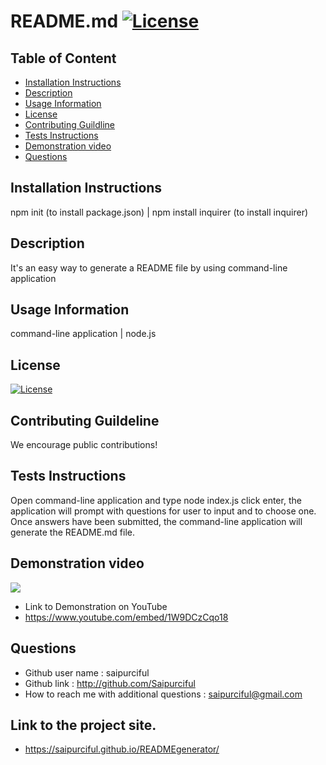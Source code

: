 
# README.md [![License](https://img.shields.io/badge/License-Apache%201.0-lightblue.svg)](https://www.boost.org/LICENSE_1_0.txt)


## Table of Content

* [Installation Instructions](#Installation-Instruction)
* [Description](#Description )
* [Usage Information](#Usage-Information)
* [License](#License)
* [Contributing Guildline](#Contributing-Guildline)
* [Tests Instructions](#Tests-Instructions)
* [Demonstration video](Demonstration-video) 
* [Questions](#Questions)

## Installation Instructions
npm init (to install package.json) | npm install inquirer (to install inquirer)

## Description
It's an easy way to generate a README file by using command-line application

## Usage Information

command-line application | node.js

## License
[![License](https://img.shields.io/badge/License-Apache%201.0-lightblue.svg)](https://www.boost.org/LICENSE_1_0.txt)

## Contributing Guildeline

We encourage public contributions! 

## Tests Instructions

Open command-line application and type node index.js click enter, the application will prompt with questions for user to input and to choose one. Once answers have been submitted, the command-line application will generate the README.md file.

##  Demonstration video

![](https://media.giphy.com/media/tjShNrFPPje3LfNq91/giphy.gif)

* Link to Demonstration on YouTube
* https://www.youtube.com/embed/1W9DCzCqo18

## Questions

  * Github user name : saipurciful  
  * Github link : http://github.com/Saipurciful
  * How to reach me with additional questions : saipurciful@gmail.com

## Link to the project site. 
* https://saipurciful.github.io/READMEgenerator/
